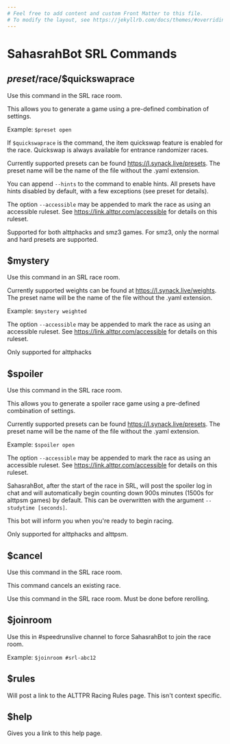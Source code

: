 ```yaml
---
# Feel free to add content and custom Front Matter to this file.
# To modify the layout, see https://jekyllrb.com/docs/themes/#overriding-theme-defaults
---
```

# SahasrahBot SRL Commands
## $preset/$race/$quickswaprace
Use this command in the SRL race room.

This allows you to generate a game using a pre-defined combination of settings.

Example: `$preset open`

If `$quickswaprace` is the command, the item quickswap feature is enabled for the race.  Quickswap is always available for entrance randomizer races.

Currently supported presets can be found <https://l.synack.live/presets>.  The preset name will be the name of the file without the .yaml extension.

You can append `--hints` to the command to enable hints.  All presets have hints disabled by default, with a few exceptions (see preset for details).

The option `--accessible` may be appended to mark the race as using an accessible ruleset.  See <https://link.alttpr.com/accessible> for details on this ruleset.

Supported for both alttphacks and smz3 games.  For smz3, only the normal and hard presets are supported.


## $mystery

Use this command in an SRL race room.

Currently supported weights can be found at <https://l.synack.live/weights>.  The preset name will be the name of the file without the .yaml extension.

Example: `$mystery weighted`

The option `--accessible` may be appended to mark the race as using an accessible ruleset.  See <https://link.alttpr.com/accessible> for details on this ruleset.

Only supported for alttphacks

## $spoiler

Use this command in the SRL race room.

This allows you to generate a spoiler race game using a pre-defined combination of settings.

Currently supported presets can be found <https://l.synack.live/presets>.  The preset name will be the name of the file without the .yaml extension.

Example: `$spoiler open`

The option `--accessible` may be appended to mark the race as using an accessible ruleset.  See <https://link.alttpr.com/accessible> for details on this ruleset.

SahasrahBot, after the start of the race in SRL, will post the spoiler log in chat and will automatically begin counting down 900s minutes (1500s for alttpsm games) by default.  This can be overwritten with the argument `--studytime [seconds]`.

This bot will inform you when you're ready to begin racing.

Only supported for alttphacks and alttpsm.

## $cancel

Use this command in the SRL race room.

This command cancels an existing race.

Use this command in the SRL race room. Must be done before rerolling.

## $joinroom

Use this in #speedrunslive channel to force SahasrahBot to join the race room.

Example: `$joinroom #srl-abc12`

## $rules

Will post a link to the ALTTPR Racing Rules page.  This isn't context specific.

## $help

Gives you a link to this help page.